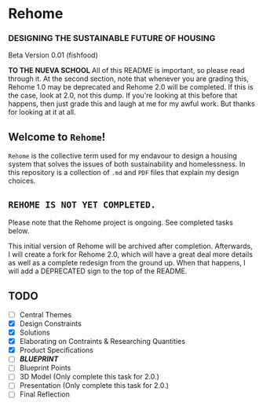 # Rehome
### DESIGNING THE SUSTAINABLE FUTURE OF HOUSING
Beta Version 0.01 (fishfood)

__TO THE NUEVA SCHOOL__
All of this README is important, so please read through it. At the second section, note that whenever you are grading this, Rehome 1.0 may be deprecated and Rehome 2.0 will be completed. If this is the case, look at 2.0, not this dump. If you're looking at this before that happens, then just grade this and laugh at me for my awful work. But thanks for looking at it at all.
## Welcome to ```Rehome```!
```Rehome``` is the collective term used for my endavour to design a housing system that solves the issues of both sustainability and homelessness. In this repository is a collection of ```.md``` and ```PDF``` files that explain my design choices.

## ```REHOME IS NOT YET COMPLETED.```
Please note that the Rehome project is ongoing. See completed tasks below.

This initial version of Rehome will be archived after completion. Afterwards, I will create a fork for Rehome 2.0, which will have a great deal more details as well as a complete redesign from the ground up. When that happens, I will add a DEPRECATED sign to the top of the README.
## TODO
- [ ] Central Themes
- [X] Design Constraints
- [X] Solutions
- [X] Elaborating on Contraints & Researching Quantities
- [X] Product Specifications
- [ ] ___BLUEPRINT___
- [ ] Blueprint Points
- [ ] 3D Model (Only complete this task for 2.0.)
- [ ] Presentation (Only complete this task for 2.0.)
- [ ] Final Reflection
